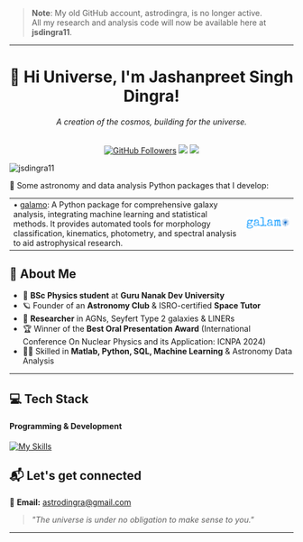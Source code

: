 <!-- Add a cover image (Replace with your own hosted image URL) -->
> **Note**: My old GitHub account, astrodingra, is no longer active.  
> All my research and analysis code will now be available here at **jsdingra11**.

---

<h1 align="center">👋 Hi Universe, I'm Jashanpreet Singh Dingra!</h1>
<h6 align="center">A creation of the cosmos, building for the universe.</h6>
<p align="center">
  <a href="https://github.com/jsdingra11"><img src="https://img.shields.io/github/followers/jsdingra11?style=social" alt="GitHub Followers"></a>
  <a href="mailto:astrodingra@gmail.com"><img src="https://img.shields.io/badge/Email-astrodingra%40gmail.com-red?style=flat-square&logo=gmail"></a>
  <a href="https://www.linkedin.com/in/jashanpreet-singh-dingra-2046b4206/"><img src="https://img.shields.io/badge/LinkedIn-Jashanpreet-blue?style=flat-square&logo=linkedin"></a>

<p align="left"> <img src="https://komarev.com/ghpvc/?username=jsdingra11&label=Profile%20views&color=0e75b6&style=flat" alt="jsdingra11" /> </p>

🔭 Some astronomy and data analysis Python packages that I develop:

<table>
<tr>
  <td>
    • <a href="https://pypi.org/project/galamo/">galamo</a>: A Python package for comprehensive galaxy analysis, integrating machine learning and statistical methods. It provides automated tools for morphology classification, kinematics, photometry, and spectral analysis to aid astrophysical research.
  </td>
  <td align="right">
    <a href="https://github.com/galamo-org/galamo/">
      <img src="galamo_main.svg" alt="Galamo Logo" width="400">
    </a>
  </td>
</tr>
</table>






## 🌟 About Me  

- 🔭 **BSc Physics student** at **Guru Nanak Dev University**  
- 🪐 Founder of an **Astronomy Club** & ISRO-certified **Space Tutor**  
- 🌌 **Researcher** in AGNs, Seyfert Type 2 galaxies & LINERs  
- 🏆 Winner of the **Best Oral Presentation Award** (International Conference On Nuclear Physics and its Application: ICNPA 2024)  
- 👨‍💻 Skilled in **Matlab, Python, SQL, Machine Learning** & Astronomy Data Analysis  

---

## 💻 Tech Stack  

#### Programming & Development  
[![My Skills](https://skillicons.dev/icons?i=matlab,python,julia,latex,r,mysql,html,css,php,js,flask,cpp,arduino&perline=8)](https://www.linkedin.com/in/jashanpreet-singh-dingra-2046b4206/)

## 📬 Let's get connected

📧 **Email:** [astrodingra@gmail.com](mailto:astrodingra@gmail.com)  

> *"The universe is under no obligation to make sense to you."*  

---

